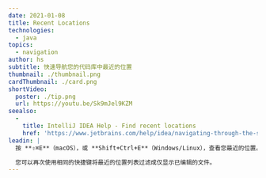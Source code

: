 ```yaml
---
date: 2021-01-08
title: Recent Locations
technologies:
  - java
topics:
  - navigation
author: hs
subtitle: 快速导航您的代码库中最近的位置
thumbnail: ./thumbnail.png
cardThumbnail: ./card.png
shortVideo:
  poster: ./tip.png
  url: https://youtu.be/Sk9mJel9KZM
seealso:
  - 
    title: IntelliJ IDEA Help - Find recent locations
    href: 'https://www.jetbrains.com/help/idea/navigating-through-the-source-code.html#recent_locations'
leadin: |
  按 **⇧⌘E**（macOS），或 **Shift+Ctrl+E**（Windows/Linux），查看您最近的位置。

  您可以再次使用相同的快捷键将最近的位置列表过滤成仅显示已编辑的文件。
---
```


